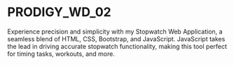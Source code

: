 # PRODIGY_WD_02
Experience precision and simplicity with my Stopwatch Web Application, a seamless blend of HTML, CSS, Bootstrap, and JavaScript. JavaScript takes the lead in driving accurate stopwatch functionality, making this tool perfect for timing tasks, workouts, and more.
